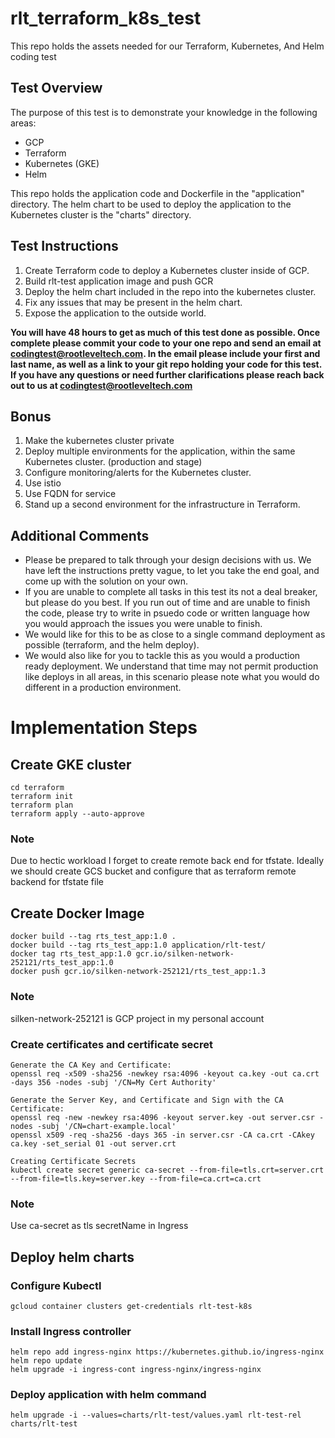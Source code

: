 # rlt_terraform_k8s_test
This repo holds the assets needed for our Terraform, Kubernetes, And Helm coding test

## Test Overview
The purpose of this test is to demonstrate your knowledge in the following areas: 
* GCP
* Terraform
* Kubernetes (GKE)
* Helm

This repo holds the application code and Dockerfile in the "application" directory. The helm chart to be used to deploy the application to the Kubernetes cluster is the "charts" directory. 

## Test Instructions
1) Create Terraform code to deploy a Kubernetes cluster inside of GCP. 
2) Build rlt-test application image and push GCR
3) Deploy the helm chart included in the repo into the kubernetes cluster.  
4) Fix any issues that may be present in the helm chart.
5) Expose the application to the outside world.  

**You will have 48 hours to get as much of this test done as possible. Once complete please commit your code to your one repo and send an email at codingtest@rootleveltech.com. In the email please include your first and last name, as well as a link to your git repo holding your code for this test. If you have any questions or need further clarifications please reach back out to us at codingtest@rootleveltech.com**


## Bonus
1) Make the kubernetes cluster private
2) Deploy multiple environments for the application, within the same Kubernetes cluster. (production and stage)
3) Configure monitoring/alerts for the Kubernetes cluster. 
4) Use istio 
5) Use FQDN for service
6) Stand up a second environment for the infrastructure in Terraform. 

## Additional Comments
* Please be prepared to talk through your design decisions with us. We have left the instructions pretty vague, to let you take the end goal, and come up with the solution on your own. 
* If you are unable to complete all tasks in this test its not a deal breaker, but please do you best. If you run out of time and are unable to finish the code, please try to write in psuedo code or written language how you would approach the issues you were unable to finish.
* We would like for this to be as close to a single command deployment as possible (terraform, and the helm deploy). 
* We would also like for you to tackle this as you would a production ready deployment. We understand that time may not permit production like deploys in all areas, in this scenario please note what you would do different in a production environment.


# Implementation Steps   
## Create GKE cluster   
```   
cd terraform   
terraform init   
terraform plan   
terraform apply --auto-approve
```   
### Note   
Due to hectic workload I forget to create remote back end for tfstate. Ideally we should create GCS bucket and configure that as terraform remote backend for tfstate file   

## Create Docker Image   
```   
docker build --tag rts_test_app:1.0 .   
docker build --tag rts_test_app:1.0 application/rlt-test/   
docker tag rts_test_app:1.0 gcr.io/silken-network-252121/rts_test_app:1.0 
docker push gcr.io/silken-network-252121/rts_test_app:1.3     
```   
### Note   
silken-network-252121 is GCP project in my personal account   

### Create certificates and certificate secret   
```    
Generate the CA Key and Certificate:
openssl req -x509 -sha256 -newkey rsa:4096 -keyout ca.key -out ca.crt -days 356 -nodes -subj '/CN=My Cert Authority'

Generate the Server Key, and Certificate and Sign with the CA Certificate:
openssl req -new -newkey rsa:4096 -keyout server.key -out server.csr -nodes -subj '/CN=chart-example.local'
openssl x509 -req -sha256 -days 365 -in server.csr -CA ca.crt -CAkey ca.key -set_serial 01 -out server.crt

Creating Certificate Secrets
kubectl create secret generic ca-secret --from-file=tls.crt=server.crt --from-file=tls.key=server.key --from-file=ca.crt=ca.crt
```   
### Note   
Use ca-secret as tls secretName in Ingress   

## Deploy helm charts   
### Configure Kubectl   
```   
gcloud container clusters get-credentials rlt-test-k8s 
```   
### Install Ingress controller   
```  
helm repo add ingress-nginx https://kubernetes.github.io/ingress-nginx   
helm repo update   
helm upgrade -i ingress-cont ingress-nginx/ingress-nginx    
```   
### Deploy application with helm command    
```   
helm upgrade -i --values=charts/rlt-test/values.yaml rlt-test-rel charts/rlt-test   
```   
   




